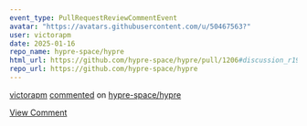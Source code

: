 ```yaml
---
event_type: PullRequestReviewCommentEvent
avatar: "https://avatars.githubusercontent.com/u/50467563?"
user: victorapm
date: 2025-01-16
repo_name: hypre-space/hypre
html_url: https://github.com/hypre-space/hypre/pull/1206#discussion_r1919118184
repo_url: https://github.com/hypre-space/hypre
---
```


<a href='https://github.com/victorapm' target='_blank'>victorapm</a> <a href='https://github.com/hypre-space/hypre/pull/1206#discussion_r1919118184' target='_blank'>commented</a> on <a href='https://github.com/hypre-space/hypre' target='_blank'>hypre-space/hypre</a>

<a href='https://github.com/hypre-space/hypre/pull/1206#discussion_r1919118184' target='_blank'>View Comment</a>